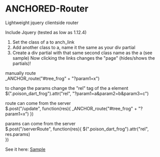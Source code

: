 # ANCHORED-Router
Lightweight jquery clientside router

Include Jquery (tested as low as 1.12.4)

1) Set the class of a to anch_link
2) Add another class to a, name it the same as your div partial
3) Create a div partial with that same second class name as the a (see sample)
Now clicking the links changes the "page" (hides/shows the partials)! 

manually route<br>
_ANCHOR_route("#tree_frog" + "?param1=x")

to change the params change the "rel" tag of the a element<br>
$(".poison_dart_frog").attr("rel", "?param1=a&param2=b&param3=c")

route can come from the server<br>
$.post("/update", function(res){
  _ANCHOR_route("#tree_frog" + "?param1=x")
})

params can come from the server<br>
$.post("/serverRoute", function(res){
  $(".poison_dart_frog").attr("rel", res.params)	
})

See it here:
<a href="https://dubioustunic.github.io/ANCHORED/sample.html">Sample</a>
